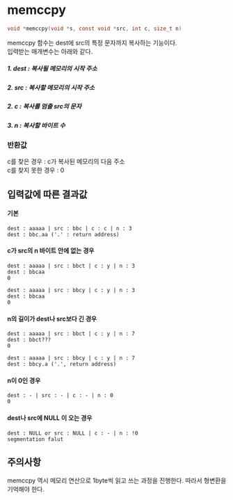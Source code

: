 # memccpy
```c
void *memccpy(void *s, const void *src, int c, size_t n)
```

memccpy 함수는 dest에 src의 특정 문자까지 복사하는 기능이다.<br/>
입력받는 매개변수는 아래와 같다.<br/>

##### 1. dest : 복사될 메모리의 시작 주소
##### 2. src  : 복사할 메모리의 시작 주소
##### 2. c    : 복사를 멈출 src의 문자
##### 3. n    : 복사할 바이트 수

### 반환값
c를 찾은 경우 : c가 복사된 메모리의 다음 주소<br/>
c를 찾지 못한 경우 : 0

## 입력값에 따른 결과값
#### 기본
```
dest : aaaaa | src : bbc | c : c | n : 3
dest : bbc.aa ('.' : return address)
```
#### c가 src의 n 바이트 안에 없는 경우
```
dest : aaaaa | src : bbct | c : y | n : 3
dest : bbcaa
0

dest : aaaaa | src : bbcy | c : y | n : 3
dest : bbcaa
0
```
#### n의 길이가 dest나 src보다 긴 경우
```
dest : aaaaa | src : bbct | c : y | n : 7
dest : bbct???
0

dest : aaaaa | src : bbcy | c : y | n : 7
dest : bbcy.a ('.', return address)
```
#### n이 0인 경우
```
dest : - | src : - | c : - | n : 0
0
```
#### dest나 src에 NULL 이 오는 경우
```
dest : NULL or src : NULL | c : - | n : !0
segmentation falut
```
## 주의사항
memccpy 역시 메모리 연산으로 1byte씩 읽고 쓰는 과정을 진행한다. 따라서 형변환을 기억해야 한다.<br/>
